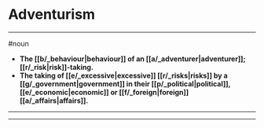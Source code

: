 # Adventurism
---
#noun
- **The [[b/_behaviour|behaviour]] of an [[a/_adventurer|adventurer]]; [[r/_risk|risk]]-taking.**
- **The taking of [[e/_excessive|excessive]] [[r/_risks|risks]] by a [[g/_government|government]] in their [[p/_political|political]], [[e/_economic|economic]] or [[f/_foreign|foreign]] [[a/_affairs|affairs]].**
---
---
